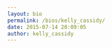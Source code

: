 ```yaml
---
layout: bio
permalink: /bios/kelly_cassidy/
date: 2015-07-14 20:09:05
author: kelly_cassidy
---
```


